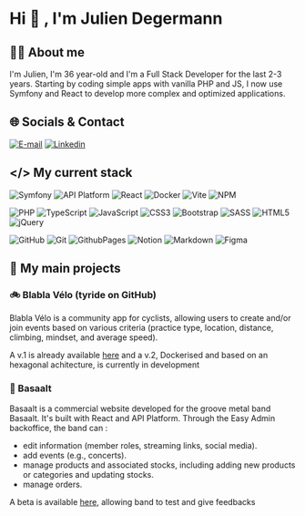 # Hi 👋 , I'm Julien Degermann


## 🧑‍💻 About me
I'm Julien, I'm 36 year-old and I'm a Full Stack Developer for the last 2-3 years.
Starting by coding simple apps with vanilla PHP and JS, I now use Symfony and React to develop more complex and optimized applications.

## 🌐 Socials & Contact
<a href="mailto:degermann.julien@gmail.com" >![E-mail](https://img.shields.io/badge/E--mail-EA4335.svg?style=&logo=gmail&logoColor=white)</a>
<a href="https://www.linkedin.com/in/julien-degermann/" target="_blank" >![Linkedin](https://img.shields.io/badge/LinkedIn-0e76a8.svg?style=&logo=linkedin&logoColor=white)</a>

## </> My current stack

![Symfony](https://img.shields.io/badge/symfony-%2320232a.svg?style=for-the-badge&logo=symfony&logoColor=white) 
![API Platform](https://img.shields.io/badge/API_Platform-0099a1.svg?style=for-the-badge&logo=symfony&logoColor=white) 
![React](https://img.shields.io/badge/react-%2320232a.svg?style=for-the-badge&logo=react&logoColor=white&color=blue) 
![Docker](https://img.shields.io/badge/docker-%23CB3837.svg?style=for-the-badge&logo=docker&logoColor=white&color=1d63ed) 
![Vite](https://img.shields.io/badge/vite-%23646CFF.svg?style=for-the-badge&logo=vite&logoColor=white)
![NPM](https://img.shields.io/badge/NPM-%23CB3837.svg?style=for-the-badge&logo=npm&logoColor=white) 

![PHP](https://img.shields.io/badge/PHP-4F5B93.svg?style=for-the-badge&logo=php&logoColor=white) 
![TypeScript](https://img.shields.io/badge/typescript-%23007ACC.svg?style=for-the-badge&logo=typescript&logoColor=white)
![JavaScript](https://img.shields.io/badge/javascript-%23F7DF1E.svg?style=for-the-badge&logo=javascript&logoColor=black) 
![CSS3](https://img.shields.io/badge/css3-%231572B6.svg?style=for-the-badge&logo=css3&logoColor=white)
![Bootstrap](https://img.shields.io/badge/Bootstrap-hotpink.svg?style=for-the-badge&logo=bootstrap&logoColor=white&color=712cf9) 
![SASS](https://img.shields.io/badge/SASS-hotpink.svg?style=for-the-badge&logo=SASS&logoColor=white) 
![HTML5](https://img.shields.io/badge/html5-%23E34F26.svg?style=for-the-badge&logo=html5&logoColor=white) 
![jQuery](https://img.shields.io/badge/jquery-%230769AD.svg?style=for-the-badge&logo=jquery&logoColor=white) 


![GitHub](https://img.shields.io/badge/github-%23121011.svg?style=for-the-badge&logo=github&logoColor=white)
![Git](https://img.shields.io/badge/git-%23F05033.svg?style=for-the-badge&logo=git&logoColor=white) 
![GithubPages](https://img.shields.io/badge/github%20pages-121013?style=for-the-badge&logo=github&logoColor=white) 
![Notion](https://img.shields.io/badge/notion-000000.svg?style=for-the-badge&logo=notion&logoColor=white)
![Markdown](https://img.shields.io/badge/markdown-%23000000.svg?style=for-the-badge&logo=markdown&logoColor=white) 
![Figma](https://img.shields.io/badge/figma-%23F24E1E.svg?style=for-the-badge&logo=figma&logoColor=white)
<!-- ![GitHub Actions](https://img.shields.io/badge/github%20actions-%232671E5.svg?style=for-the-badge&logo=githubactions&logoColor=white)  -->
<!-- ![GitLab](https://img.shields.io/badge/gitlab-%23181717.svg?style=for-the-badge&logo=gitlab&logoColor=white) -->
<!-- ![GitLab CI](https://img.shields.io/badge/gitlab%20CI-%23181717.svg?style=for-the-badge&logo=gitlab&logoColor=white)  -->
<!-- ![Jira](https://img.shields.io/badge/jira-%230A0FFF.svg?style=for-the-badge&logo=jira&logoColor=white) -->



## 💼 My main projects
### 🚲 Blabla Vélo (tyride on GitHub)
Blabla Vélo is a community app for cyclists, allowing users to create and/or join events based on various criteria (practice type, location, distance, climbing, mindset, and average speed).

A v.1 is already available <a href="https://blablabvelo.julien-degermann.fr/" target="_blank">here</a> and a v.2, Dockerised and based on an hexagonal achitecture, is currently in development 

### 🤘 Basaalt
Basaalt is a commercial website developed for the groove metal band Basaalt. It's built with React and API Platform. Through the Easy Admin backoffice, the band can :
- edit information (member roles, streaming links, social media).
- add events (e.g., concerts).
- manage products and associated stocks, including adding new products or categories and updating stocks.
- manage orders.

A beta is available <a href="https://newbasaalt.julien-degermann.fr/" target="_blank">here</a>, allowing band to test and give feedbacks



